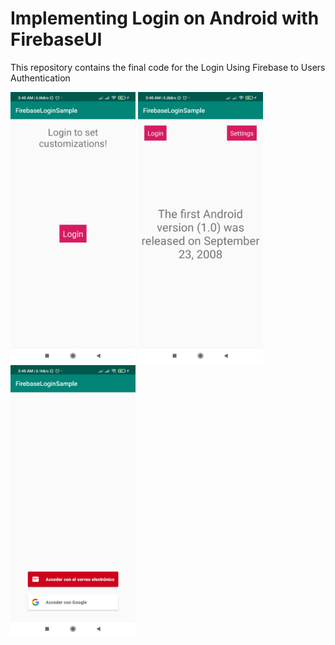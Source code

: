 Implementing Login on Android with FirebaseUI
=========================

This repository contains the final code for the Login Using Firebase to Users Authentication

<img src="Screenshot_2021-06-24-03-40-11-634_com.example.android.firebaseui_login_sample.jpg" width="200">
<img src="Screenshot_2021-06-24-03-40-04-785_com.example.android.firebaseui_login_sample.jpg" width="200">
<img src="Screenshot_2021-06-24-03-40-24-216_com.example.android.firebaseui_login_sample.jpg" width="200">





